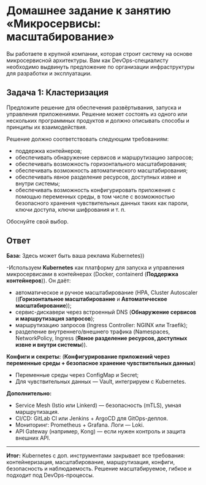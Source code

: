 # Домашнее задание к занятию «Микросервисы: масштабирование»

Вы работаете в крупной компании, которая строит систему на основе микросервисной архитектуры.
Вам как DevOps-специалисту необходимо выдвинуть предложение по организации инфраструктуры для разработки и эксплуатации.

## Задача 1: Кластеризация

Предложите решение для обеспечения развёртывания, запуска и управления приложениями.
Решение может состоять из одного или нескольких программных продуктов и должно описывать способы и принципы их взаимодействия.

Решение должно соответствовать следующим требованиям:
- поддержка контейнеров;
- обеспечивать обнаружение сервисов и маршрутизацию запросов;
- обеспечивать возможность горизонтального масштабирования;
- обеспечивать возможность автоматического масштабирования;
- обеспечивать явное разделение ресурсов, доступных извне и внутри системы;
- обеспечивать возможность конфигурировать приложения с помощью переменных среды, в том числе с возможностью безопасного хранения чувствительных данных таких как пароли, ключи доступа, ключи шифрования и т. п.

Обоснуйте свой выбор.

## Ответ

**База:**
Здесь может быть ваша реклама Kubernetes))

-Используем **Kubernetes** как платформу для запуска и управления микросервисами в контейнерах (Docker, containerd (**Поддержка контейнеров**)). Он даёт:

- автоматическое и ручное масштабирование (HPA, Cluster Autoscaler ((**Горизонтальное масштабирование** и **Автоматическое масштабирование**));
- сервис-дискавери через встроенный DNS (**Обнаружение сервисов и маршрутизация запросов**);
- маршрутизацию запросов (Ingress Controller: NGINX или Traefik);
- разделение внутреннего/внешнего трафика (Namespaces, NetworkPolicy, Ingress (**Явное разделение ресурсов, доступных извне и внутри системы**)).

**Конфиги и секреты:**
(**Конфигурирование приложений через переменные среды + безопасное хранение чувствительных данных**)
- Переменные среды через ConfigMap и Secret;
- Для чувствительных данных — Vault, интегрируем с Kubernetes.

**Дополнительно:**

- Service Mesh (Istio или Linkerd) — безопасность (mTLS), умная маршрутизация.
- CI/CD: GitLab CI или Jenkins + ArgoCD для GitOps-деплоя.
- Мониторинг: Prometheus + Grafana. Логи — Loki.
- API Gateway (например, Kong) — если нужен контроль и защита внешних API.

---

**Итог:**
Kubernetes с доп. инструментами закрывает все требования: контейнеризация, масштабирование, маршрутизация, конфиги, безопасность и наблюдаемость. Решение масштабируемое, гибкое и подходит под DevOps-процессы.
